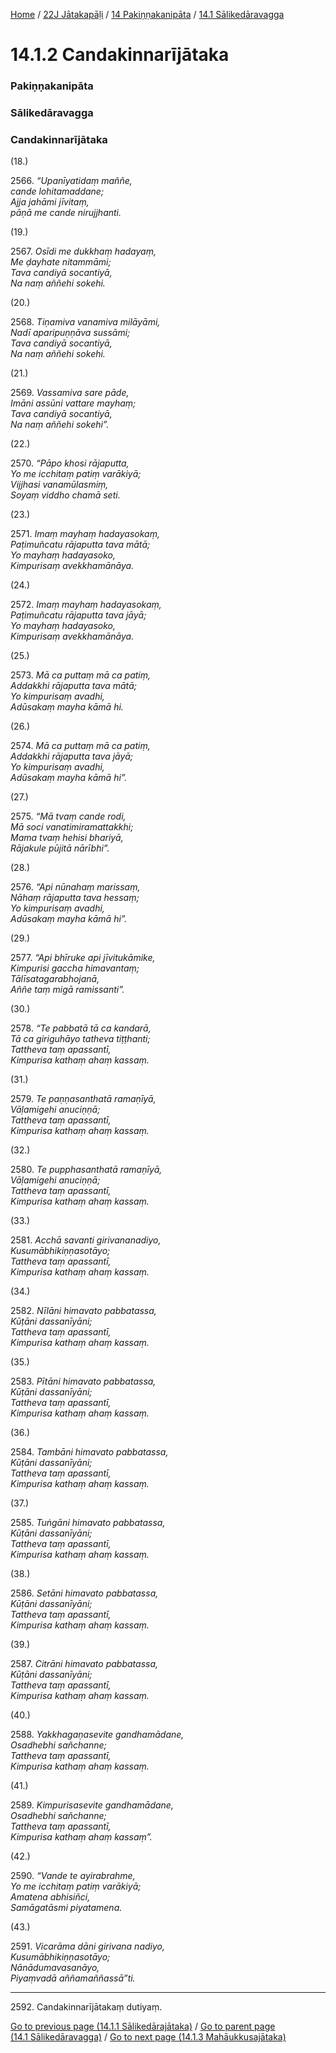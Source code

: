 
[Home](/) / [22J Jātakapāḷi](../../../22J.md) / [14 Pakiṇṇakanipāta](../../14.md) / [14.1 Sālikedāravagga](../14.1.md)

# 14.1.2 Candakinnarījātaka

### Pakiṇṇakanipāta

### Sālikedāravagga

### Candakinnarījātaka

(18.)

2566\. _“Upanīyatidaṃ maññe,_  
_cande lohitamaddane;_  
_Ajja jahāmi jīvitaṃ,_  
_pāṇā me cande nirujjhanti._  


(19.)

2567\. _Osīdi me dukkhaṃ hadayaṃ,_  
_Me ḍayhate nitammāmi;_  
_Tava candiyā socantiyā,_  
_Na naṃ aññehi sokehi._  


(20.)

2568\. _Tiṇamiva vanamiva milāyāmi,_  
_Nadī aparipuṇṇāva sussāmi;_  
_Tava candiyā socantiyā,_  
_Na naṃ aññehi sokehi._  


(21.)

2569\. _Vassamiva sare pāde,_  
_Imāni assūni vattare mayhaṃ;_  
_Tava candiyā socantiyā,_  
_Na naṃ aññehi sokehi”._  


(22.)

2570\. _“Pāpo khosi rājaputta,_  
_Yo me icchitaṃ patiṃ varākiyā;_  
_Vijjhasi vanamūlasmiṃ,_  
_Soyaṃ viddho chamā seti._  


(23.)

2571\. _Imaṃ mayhaṃ hadayasokaṃ,_  
_Paṭimuñcatu rājaputta tava mātā;_  
_Yo mayhaṃ hadayasoko,_  
_Kimpurisaṃ avekkhamānāya._  


(24.)

2572\. _Imaṃ mayhaṃ hadayasokaṃ,_  
_Paṭimuñcatu rājaputta tava jāyā;_  
_Yo mayhaṃ hadayasoko,_  
_Kimpurisaṃ avekkhamānāya._  


(25.)

2573\. _Mā ca puttaṃ mā ca patiṃ,_  
_Addakkhi rājaputta tava mātā;_  
_Yo kimpurisaṃ avadhi,_  
_Adūsakaṃ mayha kāmā hi._  


(26.)

2574\. _Mā ca puttaṃ mā ca patiṃ,_  
_Addakkhi rājaputta tava jāyā;_  
_Yo kimpurisaṃ avadhi,_  
_Adūsakaṃ mayha kāmā hi”._  


(27.)

2575\. _“Mā tvaṃ cande rodi,_  
_Mā soci vanatimiramattakkhi;_  
_Mama tvaṃ hehisi bhariyā,_  
_Rājakule pūjitā nārībhi”._  


(28.)

2576\. _“Api nūnahaṃ marissaṃ,_  
_Nāhaṃ rājaputta tava hessaṃ;_  
_Yo kimpurisaṃ avadhi,_  
_Adūsakaṃ mayha kāmā hi”._  


(29.)

2577\. _“Api bhīruke api jīvitukāmike,_  
_Kimpurisi gaccha himavantaṃ;_  
_Tālīsatagarabhojanā,_  
_Aññe taṃ migā ramissanti”._  


(30.)

2578\. _“Te pabbatā tā ca kandarā,_  
_Tā ca giriguhāyo tatheva tiṭṭhanti;_  
_Tattheva taṃ apassantī,_  
_Kimpurisa kathaṃ ahaṃ kassaṃ._  


(31.)

2579\. _Te paṇṇasanthatā ramaṇīyā,_  
_Vāḷamigehi anuciṇṇā;_  
_Tattheva taṃ apassantī,_  
_Kimpurisa kathaṃ ahaṃ kassaṃ._  


(32.)

2580\. _Te pupphasanthatā ramaṇīyā,_  
_Vāḷamigehi anuciṇṇā;_  
_Tattheva taṃ apassantī,_  
_Kimpurisa kathaṃ ahaṃ kassaṃ._  


(33.)

2581\. _Acchā savanti girivananadiyo,_  
_Kusumābhikiṇṇasotāyo;_  
_Tattheva taṃ apassantī,_  
_Kimpurisa kathaṃ ahaṃ kassaṃ._  


(34.)

2582\. _Nīlāni himavato pabbatassa,_  
_Kūṭāni dassanīyāni;_  
_Tattheva taṃ apassantī,_  
_Kimpurisa kathaṃ ahaṃ kassaṃ._  


(35.)

2583\. _Pītāni himavato pabbatassa,_  
_Kūṭāni dassanīyāni;_  
_Tattheva taṃ apassantī,_  
_Kimpurisa kathaṃ ahaṃ kassaṃ._  


(36.)

2584\. _Tambāni himavato pabbatassa,_  
_Kūṭāni dassanīyāni;_  
_Tattheva taṃ apassantī,_  
_Kimpurisa kathaṃ ahaṃ kassaṃ._  


(37.)

2585\. _Tuṅgāni himavato pabbatassa,_  
_Kūṭāni dassanīyāni;_  
_Tattheva taṃ apassantī,_  
_Kimpurisa kathaṃ ahaṃ kassaṃ._  


(38.)

2586\. _Setāni himavato pabbatassa,_  
_Kūṭāni dassanīyāni;_  
_Tattheva taṃ apassantī,_  
_Kimpurisa kathaṃ ahaṃ kassaṃ._  


(39.)

2587\. _Citrāni himavato pabbatassa,_  
_Kūṭāni dassanīyāni;_  
_Tattheva taṃ apassantī,_  
_Kimpurisa kathaṃ ahaṃ kassaṃ._  


(40.)

2588\. _Yakkhagaṇasevite gandhamādane,_  
_Osadhebhi sañchanne;_  
_Tattheva taṃ apassantī,_  
_Kimpurisa kathaṃ ahaṃ kassaṃ._  


(41.)

2589\. _Kimpurisasevite gandhamādane,_  
_Osadhebhi sañchanne;_  
_Tattheva taṃ apassantī,_  
_Kimpurisa kathaṃ ahaṃ kassaṃ”._  


(42.)

2590\. _“Vande te ayirabrahme,_  
_Yo me icchitaṃ patiṃ varākiyā;_  
_Amatena abhisiñci,_  
_Samāgatāsmi piyatamena._  


(43.)

2591\. _Vicarāma dāni girivana nadiyo,_  
_Kusumābhikiṇṇasotāyo;_  
_Nānādumavasanāyo,_  
_Piyaṃvadā aññamaññassā”ti._  


---

2592\. Candakinnarījātakaṃ dutiyaṃ.



[Go to previous page (14.1.1 Sālikedārajātaka)](14.1.1.md) / [Go to parent page (14.1 Sālikedāravagga)](../14.1.md) / [Go to next page (14.1.3 Mahāukkusajātaka)](14.1.3.md)


